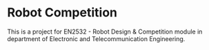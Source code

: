 # Robot Competition

This is a project for EN2532 - Robot Design & Competition module in department of Electronic and Telecommunication Engineering.
